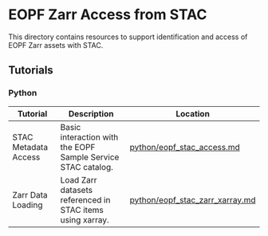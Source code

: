 # EOPF Zarr Access from STAC

This directory contains resources to support identification and access of EOPF Zarr assets with STAC.

## Tutorials

### Python

| Tutorial                  | Description                                                               | Location                                                   |
| -------------------- | ------------------------------------------------------------ | ---------------------------------------------------------- |
| STAC Metadata Access | Basic interaction with the EOPF Sample Service STAC catalog. | [python/eopf_stac_access.md](./python/eopf_stac_access.md) |
| Zarr Data Loading    | Load Zarr datasets referenced in STAC items using xarray.    | [python/eopf_stac_zarr_xarray.md](./python/eopf_stac_zarr_xarray.md)
